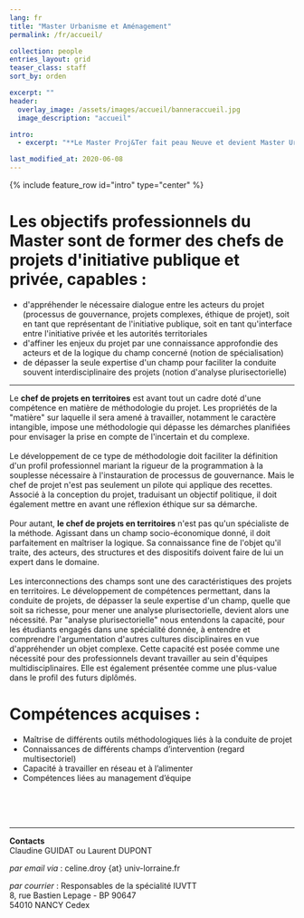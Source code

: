 ```yaml
---
lang: fr
title: "Master Urbanisme et Aménagement"
permalink: /fr/accueil/

collection: people
entries_layout: grid
teaser_class: staff
sort_by: orden 

excerpt: ""
header:
  overlay_image: /assets/images/accueil/banneraccueil.jpg
  image_description: "accueil"

intro:
  - excerpt: "**Le Master Proj&Ter fait peau Neuve et devient Master Urbanisme et Aménagement**"

last_modified_at: 2020-06-08
---
```



{% include feature_row id="intro" type="center" %}


Les objectifs professionnels du Master sont de former des chefs de projets d'initiative publique et privée, capables :
=============================

* d'appréhender le nécessaire dialogue entre les acteurs du projet (processus de gouvernance, projets complexes, éthique de projet), soit en tant que représentant de l'initiative publique, soit en tant qu'interface entre l'initiative privée et les autorités territoriales 
* d'affiner les enjeux du projet par une connaissance approfondie des acteurs et de la logique du champ concerné (notion de spécialisation) 
* de dépasser la seule expertise d'un champ pour faciliter la conduite souvent interdisciplinaire des projets (notion d'analyse plurisectorielle)  

-----------------

﻿Le **chef de projets en territoires** est avant tout un cadre doté d'une compétence en matière de méthodologie du projet. Les propriétés de la "matière" sur laquelle il sera amené à travailler, notamment le caractère intangible, impose une méthodologie qui dépasse les démarches planifiées pour envisager la prise en compte de l'incertain et du complexe.
<br>
<br>
Le développement de ce type de méthodologie doit faciliter la définition d'un profil professionnel mariant la rigueur de la programmation à la souplesse nécessaire à l'instauration de processus de gouvernance. Mais le chef de projet n'est pas seulement un pilote qui applique des recettes. Associé à la conception du projet, traduisant un objectif politique, il doit également mettre en avant une réflexion éthique sur sa démarche.
﻿<br>
<br>
﻿Pour autant, **le chef de projets en territoires** n'est pas qu'un spécialiste de la méthode. Agissant dans un champ socio-économique donné, il doit parfaitement en maîtriser la logique. Sa connaissance fine de l'objet qu'il traite, des acteurs, des structures et des dispositifs doivent faire de lui un expert dans le domaine.
﻿<br>
<br>
﻿Les interconnections des champs sont une des caractéristiques des projets en territoires. Le développement de compétences permettant, dans la conduite de projets, de dépasser la seule expertise d'un champ, quelle que soit sa richesse, pour mener une analyse plurisectorielle, devient alors une nécessité. Par "analyse plurisectorielle" nous entendons la capacité, pour les étudiants engagés dans une spécialité donnée, à entendre et comprendre l'argumentation d'autres cultures disciplinaires en vue d'appréhender un objet complexe. Cette capacité est posée comme une nécessité pour des professionnels devant travailler au sein d'équipes multidisciplinaires. Elle est également présentée comme une plus-value dans le profil des futurs diplômés.
﻿
 
 
﻿Compétences acquises :
=====================
* Maîtrise de différents outils méthodologiques liés à la conduite de projet
* Connaissances de différents champs d’intervention (regard multisectoriel)
* Capacité à travailler en réseau et à l’alimenter
* Compétences liées au management d’équipe
<br>
<br>
<br>  

-----------------

**Contacts** 
<br>
Claudine GUIDAT ou Laurent  DUPONT  

*par email via* : celine.droy {at} univ-lorraine.fr  

*par courrier* : Responsables de la spécialité IUVTT  
                    8, rue Bastien Lepage - BP 90647  
                    54010 NANCY Cedex